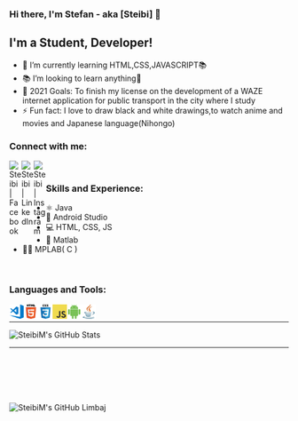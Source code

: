 ### Hi there, I'm Stefan - aka [Steibi] 👋

## I'm a Student, Developer!

- 🌱 I’m currently learning HTML,CSS,JAVASCRIPT📚
- 📚 I’m looking to learn anything🤣
- 🥅 2021 Goals: To finish my license on the development of a WAZE internet application for public transport in the city where I study
- ⚡ Fun fact: I love to draw black and white drawings,to watch anime and movies and Japanese language(Nihongo)

### Connect with me:

[<img align="left" alt="Steibi | Facebook" width="22px" src="https://cdn.jsdelivr.net/npm/simple-icons@3.13.0/icons/facebook.svg" />][facebook]
[<img align="left" alt="Steibi | LinkedIn" width="22px" src="https://cdn.jsdelivr.net/npm/simple-icons@v3/icons/linkedin.svg" />][linkedin]
[<img align="left" alt="Steibi | Instagram" width="22px" src="https://cdn.jsdelivr.net/npm/simple-icons@v3/icons/instagram.svg" />][instagram]

<br />

### Skills and Experience:
* ⚛ Java
* 📱 Android Studio
* 💻 HTML, CSS, JS
* 🔬 Matlab
* 👨‍💻 MPLAB( C )


<br />

### Languages and Tools:

[<img align="left" alt="Visual Studio Code" width="26px"  src="https://raw.githubusercontent.com/github/explore/80688e429a7d4ef2fca1e82350fe8e3517d3494d/topics/visual-studio-code/visual-studio-code.png" />][webdevplaylist]
[<img align="left" alt="HTML5" width="26px" src="https://raw.githubusercontent.com/github/explore/80688e429a7d4ef2fca1e82350fe8e3517d3494d/topics/html/html.png" />][webdevplaylist]
[<img align="left" alt="CSS3" width="26px" src="https://raw.githubusercontent.com/github/explore/80688e429a7d4ef2fca1e82350fe8e3517d3494d/topics/css/css.png" />][cssplaylist]
[<img align="left" alt="JavaScript" width="26px" src="https://raw.githubusercontent.com/github/explore/80688e429a7d4ef2fca1e82350fe8e3517d3494d/topics/javascript/javascript.png" />][jsplaylist]
[<img align="left" alt="Android Studio" width="26px" src="https://raw.githubusercontent.com/github/explore/80688e429a7d4ef2fca1e82350fe8e3517d3494d/topics/android/android.png" />][androidplaylist]
[<img align="left" target="_blank" alt="JAVA" width="26px" src="https://raw.githubusercontent.com/github/explore/80688e429a7d4ef2fca1e82350fe8e3517d3494d/topics/java/java.png" />][javaplaylist]

<br />


---

<img align="left" alt="SteibiM's GitHub Stats" src="https://github-readme-stats.codestackr.vercel.app/api?username=SteibiM&show_icons=true&hide_border=true&theme=merko&hide=contribs" />

<br />

---

<br /><br /><br /><br /><br />
<img align="left" alt="SteibiM's GitHub Limbaj" src="https://github-readme-stats.vercel.app/api/top-langs/?username=SteibiM&langs_count=5&layout=compact"/>


[facebook]: https://www.facebook.com/stefan.munteanu.1042
[instagram]: https://www.instagram.com/stefan_munteanu14/
[linkedin]: https://www.linkedin.com/in/munteanu-stefan-3487a91b7/
[jsplaylist]:https://www.w3schools.com/js/DEFAULT.asp
[webdevplaylist]:https://code.visualstudio.com/
[webdevplaylist]:https://www.w3schools.com/html/
[cssplaylist]:https://www.w3schools.com/css/default.asp
[androidplaylist]:https://developer.android.com/docs
[javaplaylist]:https://www.programiz.com/java-programming
<!--
**SteibiM/SteibiM** is a ✨ _special_ ✨ repository because its `README.md` (this file) appears on your GitHub profile.


